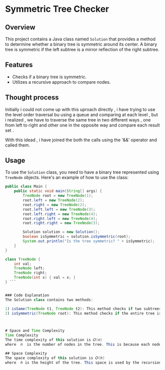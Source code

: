 # Symmetric Tree Checker


## Overview
This project contains a Java class named `Solution` that provides a method to determine whether a binary tree is symmetric around its center. A binary tree is symmetric if the left subtree is a mirror reflection of the right subtree.

## Features
- Checks if a binary tree is symmetric.
- Utilizes a recursive approach to compare nodes.

## Thought process 
 
  Initially i could not come up with this uproach directly , i have trying to use the  level order traversal bu using a queue and comparing at each level , but i realized , we have to traverse the same tree in two different ways , one from left to right and other one in the opposite way and compare each result set .

  With this idead , i have joined the both the calls using the '&&' operator and called them.
 

## Usage
To use the `Solution` class, you need to have a binary tree represented using `TreeNode` objects. Here's an example of how to use the class:

```java
public class Main {
    public static void main(String[] args) {
        TreeNode root = new TreeNode(1);
        root.left = new TreeNode(2);
        root.right = new TreeNode(2);
        root.left.left = new TreeNode(3);
        root.left.right = new TreeNode(4);
        root.right.left = new TreeNode(4);
        root.right.right = new TreeNode(3);

        Solution solution = new Solution();
        boolean isSymmetric = solution.isSymmetric(root);
        System.out.println("Is the tree symmetric? " + isSymmetric);
    }
}

class TreeNode {
    int val;
    TreeNode left;
    TreeNode right;
    TreeNode(int x) { val = x; }
} ```


### Code Explanation
The Solution class contains two methods:

1) isSame(TreeNode t1, TreeNode t2): This method checks if two subtrees are mirror images of each other.
2) isSymmetric(TreeNode root): This method checks if the entire tree is symmetric by comparing the left and right subtrees of the root.



# Space and Time Complexity
Time Complexity
The time complexity of this solution is 𝑂(𝑛)
where  𝑛  is the number of nodes in the tree. This is because each node in the tree is visited once.

## Space Complexity
The space complexity of this solution is 𝑂(ℎ)
where  ℎ is the height of the tree. This space is used by the recursion stack. In the worst case, the height of the tree is 𝑂(𝑛) (in the case of a skewed tree), making the space complexity 𝑂(𝑛)

